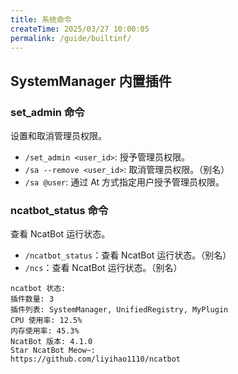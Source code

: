 ```yaml
---
title: 系统命令
createTime: 2025/03/27 10:00:05
permalink: /guide/builtinf/
---
```


## SystemManager 内置插件

### set_admin 命令

设置和取消管理员权限。

- `/set_admin <user_id>`: 授予管理员权限。
- `/sa --remove <user_id>`: 取消管理员权限。（别名）
- `/sa @user`: 通过 At 方式指定用户授予管理员权限。

### ncatbot_status 命令

查看 NcatBot 运行状态。

- `/ncatbot_status`：查看 NcatBot 运行状态。（别名）
- `/ncs`：查看 NcatBot 运行状态。（别名）

```text
ncatbot 状态:
插件数量: 3
插件列表: SystemManager, UnifiedRegistry, MyPlugin
CPU 使用率: 12.5%
内存使用率: 45.3%
NcatBot 版本: 4.1.0
Star NcatBot Meow~:
https://github.com/liyihao1110/ncatbot
```
